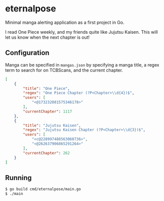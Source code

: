 # eternalpose

Minimal manga alerting application as a first project in Go.

I read One Piece weekly, and my friends quite like Jujutsu Kaisen. 
This will let us know when the next chapter is out!

## Configuration

Manga can be specified in `mangas.json` by specifying a manga title, 
a regex term to search for on TCBScans, and the current chapter.

```json
[
    {
        "title": "One Piece",
        "regex": "One Piece Chapter (?P<Chapter>\\d{4})$",
        "users": [
            "<@173232081575346178>"
        ],
        "currentChapter": 1117
    },
    {
        "title": "Jujutsu Kaisen",
        "regex": "Jujutsu Kaisen Chapter (?P<Chapter>\\d{3})$",
        "users": [
            "<c@228997488563060736>",
            "<@262637906865291264>"
        ],
        "currentChapter": 262
    }
]
```

## Running

```bash
$ go build cmd/eternalpose/main.go
$ ./main
```